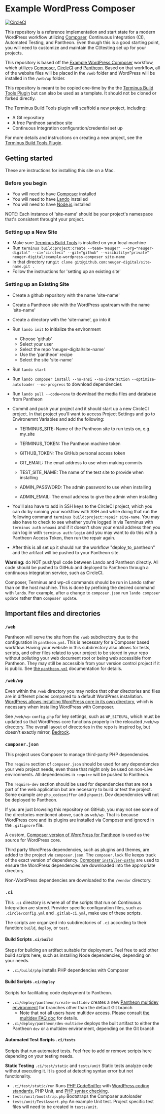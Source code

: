 # Example WordPress Composer

[![CircleCI](https://circleci.com/gh/neuger-digital/wordpress-composer.svg?style=svg&circle-token=8f0e743c6bae3977e63be4accfa103e878265064)](https://circleci.com/gh/neuger-digital/example-wordpress-composer)

This repository is a reference implementation and start state for a modern WordPress workflow utilizing [Composer](https://getcomposer.org/), Continuous Integration (CI), Automated Testing, and Pantheon. Even though this is a good starting point, you will need to customize and maintain the CI/testing set up for your projects.

This repository is based off the [Example WordPress Composer](https://github.com/pantheon-systems/example-wordpress-composer) workflow, which utilizes [Composer](https://getcomposer.org/), [CircleCI](https://circleci.com/) and [Pantheon](https://pantheon.io/). Based on that workflow, all of the website files will be placed in the `/web` folder and WordPress will be installed in the `/web/wp` folder.

This repository is meant to be copied one-time by the the [Terminus Build Tools Plugin](https://github.com/pantheon-systems/terminus-build-tools-plugin) but can also be used as a template. It should not be cloned or forked directly.

The Terminus Build Tools plugin will scaffold a new project, including:

* A Git repository
* A free Pantheon sandbox site
* Continuous Integration configuration/credential set up

For more details and instructions on creating a new project, see the [Terminus Build Tools Plugin](https://github.com/pantheon-systems/terminus-build-tools-plugin/).

## Getting started
These are instructions for installing this site on a Mac.

### Before you begin
* You will need to have [Composer](https://getcomposer.org/) installed
* You will need to have [Lando](https://docs.devwithlando.io/installation/system-requirements.html) installed
* You will need to have [Node.js](https://nodejs.org/en/download/) installed

NOTE: Each instance of 'site-name' should be your project's namespace that's consistent throught your project.

### Setting up a New Site
* Make sure [Terminus Build Tools](https://github.com/pantheon-systems/terminus-build-tools-plugin#installation) is installed on your local machine
* Run `terminus build:project:create --team='Neuger' --org="neuger-digital" --ci="circleci" --git="github" --visibility="private" neuger-digital/example-wordpress-composer site-name`
* In that directory run`git clone git@github.com:neuger-digital/site-name.git .`
* Follow the instructions for 'setting up an existing site'

### Setting up an Existing Site
* Create a github repository with the name 'site-name'
* Create a Pantheon site with the WordPress upstream with the name 'site-name'
* Create a directory with the 'site-name', go into it
* Run `lando init` to initialize the environment
	* Choose 'github'
	* Select your user
	* Select the repo 'neuger-digital/site-name'
	* Use the 'pantheon' recipe
	* Select the site 'site-name'
* Run `lando start`
* Run `lando composer install --no-ansi --no-interaction --optimize-autoloader --no-progress` to download dependencies
* Run `lando pull --code=none` to download the media files and database from Pantheon
* Commit and push your project and it should start up a new CircleCI project. In that project you'll want to access Project Settings and go to Environemnt Variables and add the following:
	* TERMINUS_SITE:  Name of the Pantheon site to run tests on, e.g. my_site
	* TERMINUS_TOKEN: The Pantheon machine token
	* GITHUB_TOKEN:   The GitHub personal access token
	* GIT_EMAIL:      The email address to use when making commits

	* TEST_SITE_NAME: The name of the test site to provide when installing
	* ADMIN_PASSWORD: The admin password to use when installing
	* ADMIN_EMAIL:    The email address to give the admin when installing

* You'll also have to add in SSH keys to the CircleCI project, which you can do by running your workflow with SSH and while doing that run the following command `terminus build:project:repair site-name`. You may also have to check to see whether you're logged in via Terminus with `terminus auth:whoami` and if it doesn't show your email address then you can log in with `terminus auth:login` and you may want to do this with a Pantheon Access Token, then run the repair again.
* After this is all set up it should run the workflow "deploy_to_pantheon" and the artifact will be pushed to your Pantheon site.

**Warning:** do NOT push/pull code between Lando and Pantheon directly. All code should be pushed to GitHub and deployed to Pantheon through a continuous integration service, such as CircleCI.

Composer, Terminus and wp-cli commands should be run in Lando rather than on the host machine. This is done by prefixing the desired command with `lando`. For example, after a change to `composer.json` run `lando composer update` rather than `composer update`.

## Important files and directories

### `/web`

Pantheon will serve the site from the `/web` subdirectory due to the configuration in `pantheon.yml`. This is necessary for a Composer based workflow. Having your website in this subdirectory also allows for tests, scripts, and other files related to your project to be stored in your repo without polluting your web document root or being web accessible from Pantheon. They may still be accessible from your version control project if it is public. See [the `pantheon.yml`](https://pantheon.io/docs/pantheon-yml/#nested-docroot) documentation for details.

### `/web/wp`

Even within the `/web` directory you may notice that other directories and files are in different places compared to a default WordPress installation. [WordPress allows installing WordPress core in its own directory](https://codex.wordpress.org/Giving_WordPress_Its_Own_Directory), which is necessary when installing WordPress with Composer.

See `/web/wp-config.php` for key settings, such as `WP_SITEURL`, which must be updated so that WordPress core functions properly in the relocated `/web/wp` directory. The overall layout of directories in the repo is inspired by, but doesn't exactly mirror, [Bedrock](https://github.com/roots/bedrock).

### `composer.json`
This project uses Composer to manage third-party PHP dependencies.

The `require` section of `composer.json` should be used for any dependencies your web project needs, even those that might only be used on non-Live environments. All dependencies in `require` will be pushed to Pantheon.

The `require-dev` section should be used for dependencies that are not a part of the web application but are necesarry to build or test the project. Some example are `php_codesniffer` and `phpunit`. Dev dependencies will not be deployed to Pantheon.

If you are just browsing this repository on GitHub, you may not see some of the directories mentioned above, such as `web/wp`. That is because WordPress core and its plugins are installed via Composer and ignored in the `.gitignore` file.

A custom, [Composer version of WordPress for Pantheon](https://github.com/pantheon-systems/wordpress-composer/) is used as the source for WordPress core.

Third party WordPress dependencies, such as plugins and themes, are added to the project via `composer.json`. The `composer.lock` file keeps track of the exact version of dependency. [Composer `installer-paths`](https://getcomposer.org/doc/faqs/how-do-i-install-a-package-to-a-custom-path-for-my-framework.md#how-do-i-install-a-package-to-a-custom-path-for-my-framework-) are used to ensure the WordPress dependencies are downloaded into the appropriate directory.

Non-WordPress dependencies are downloaded to the `/vendor` directory.

### `.ci`
This `.ci` directory is where all of the scripts that run on Continuous Integration are stored. Provider specific configuration files, such as `.circle/config.yml` and `.gitlab-ci.yml`, make use of these scripts.

The scripts are organized into subdirectories of `.ci` according to their function: `build`, `deploy`, or `test`.

#### Build Scripts `.ci/build`
Steps for building an artifact suitable for deployment. Feel free to add other build scripts here, such as installing Node dependencies, depending on your needs.

- `.ci/build/php` installs PHP dependencies with Composer

#### Build Scripts `.ci/deploy`
Scripts for facilitating code deployment to Pantheon.

- `.ci/deploy/pantheon/create-multidev` creates a new [Pantheon multidev environment](https://pantheon.io/docs/multidev/) for branches other than the default Git branch
  - Note that not all users have multidev access. Please consult [the multidev FAQ doc](https://pantheon.io/docs/multidev-faq/) for details.
- `.ci/deploy/pantheon/dev-multidev` deploys the built artifact to either the Pantheon `dev` or a multidev environment, depending on the Git branch

#### Automated Test Scripts `.ci/tests`
Scripts that run automated tests. Feel free to add or remove scripts here depending on your testing needs.

**Static Testing** `.ci/test/static` and `tests/unit`
Static tests analyze code without executing it. It is good at detecting syntax error but not functionality.

- `.ci/test/static/run` Runs [PHP CodeSniffer](https://github.com/squizlabs/PHP_CodeSniffer) with [WordPress coding standards](https://github.com/WordPress/WordPress-Coding-Standards), PHP Unit, and [PHP syntax checking](https://www.php.net/manual/en/function.php-check-syntax.php).
- `tests/unit/bootstrap.php` Bootstraps the Composer autoloader
- `tests/unit/TestAssert.php` An example Unit test. Project specific test files will need to be created in `tests/unit`.
